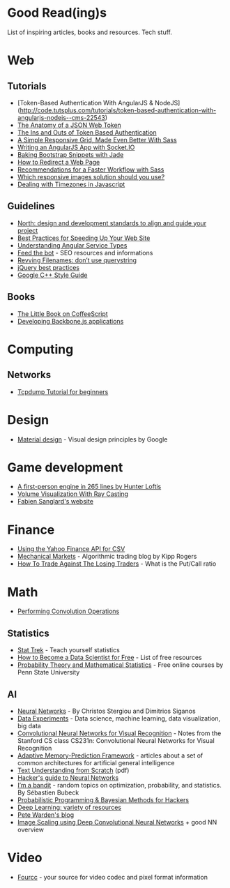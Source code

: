 Good Read(ing)s
===============

List of inspiring articles, books and resources. Tech stuff. 

# Web

## Tutorials

* [Token-Based Authentication With AngularJS & NodeJS] (http://code.tutsplus.com/tutorials/token-based-authentication-with-angularjs-nodejs--cms-22543)
* [The Anatomy of a JSON Web Token](https://scotch.io/tutorials/the-anatomy-of-a-json-web-token)
* [The Ins and Outs of Token Based Authentication](https://scotch.io/tutorials/the-ins-and-outs-of-token-based-authentication)
* [A Simple Responsive Grid, Made Even Better With Sass](http://webdesign.tutsplus.com/tutorials/a-simple-responsive-grid-made-even-better-with-sass--cms-21540)
* [Writing an AngularJS App with Socket.IO](http://www.html5rocks.com/en/tutorials/frameworks/angular-websockets/)
* [Baking Bootstrap Snippets with Jade](http://webdesign.tutsplus.com/tutorials/baking-bootstrap-snippets-with-jade--cms-22798)
* [How to Redirect a Web Page](http://css-tricks.com/redirect-web-page/)
* [Recommendations for a Faster Workflow with Sass](http://webdesign.tutsplus.com/articles/recommendations-for-a-faster-workflow-with-sass--cms-21616)
* [Which responsive images solution should you use?](http://css-tricks.com/which-responsive-images-solution-should-you-use/)
* [Dealing with Timezones in Javascript](https://nulogy.com/articles/dealing-with-timezones-in-javascript)

## Guidelines

* [North: design and development standards to align and guide your project](https://github.com/north/north#dark-patterns)
* [Best Practices for Speeding Up Your Web Site](https://developer.yahoo.com/performance/rules.html)
* [Understanding Angular Service Types](http://angular-tips.com/blog/2013/08/understanding-service-types/)
* [Feed the bot](http://www.feedthebot.com/) - SEO resources and informations
* [Revving Filenames: don’t use querystring](http://www.stevesouders.com/blog/2008/08/23/revving-filenames-dont-use-querystring/)
* [jQuery best practices](http://gregfranko.com/blog/jquery-best-practices/)
* [Google C++ Style Guide](http://google-styleguide.googlecode.com/svn/trunk/cppguide.html)

## Books

* [The Little Book on CoffeeScript](http://arcturo.github.io/library/coffeescript/)
* [Developing Backbone.js applications](http://addyosmani.github.io/backbone-fundamentals/)

# Computing

## Networks

* [Tcpdump Tutorial for beginners](http://dillonhale.com/blog/linux-tutorials/tcpdump-primer/)

# Design

* [Material design](http://www.google.com/design/spec/material-design/introduction.html) - Visual design principles by Google

# Game development

* [A first-person engine in 265 lines
by Hunter Loftis](http://www.playfuljs.com/a-first-person-engine-in-265-lines/)
* [Volume Visualization With Ray Casting](http://web.cs.wpi.edu/~matt/courses/cs563/talks/powwie/p1/ray-cast.htm)
* [Fabien Sanglard's website](http://fabiensanglard.net/)

# Finance

* [Using the Yahoo Finance API for CSV](http://www.jarloo.com/yahoo_finance/)
* [Mechanical Markets](https://mechanicalmarkets.wordpress.com) - Algorithmic trading blog by Kipp Rogers
* [How To Trade Against The Losing Traders](http://www.tradeciety.com/trade-against-losing-traders/) - What is the Put/Call ratio

# Math

* [Performing Convolution Operations](https://developer.apple.com/library/ios/documentation/Performance/Conceptual/vImage/ConvolutionOperations/ConvolutionOperations.html)

## Statistics

* [Stat Trek](http://stattrek.com/) - Teach yourself statistics
* [How to Become a Data Scientist for Free](http://www.datasciencecentral.com/profiles/blogs/how-to-become-a-data-scientist-for-free?overrideMobileRedirect=1) - List of free resources
* [Probability Theory and Mathematical Statistics](https://onlinecourses.science.psu.edu/stat414/node/3) - Free online courses by Penn State University

## AI

* [Neural Networks](http://www.doc.ic.ac.uk/~nd/surprise_96/journal/vol4/cs11/report.html) - By Christos Stergiou and Dimitrios Siganos
* [Data Experiments](http://dataexperiments.net/) - Data science, machine learning, data visualization, big data
* [Convolutional Neural Networks for Visual Recognition](http://cs231n.github.io/) - Notes from the Stanford CS class CS231n: Convolutional Neural Networks for Visual Recognition
* [Adaptive Memory-Prediction Framework](http://a-mpf.blogspot.it/) - articles about a set of common architectures for artificial general intelligence
* [Text Understanding from Scratch](http://arxiv.org/pdf/1502.01710v1.pdf) (pdf)
* [Hacker's guide to Neural Networks](http://karpathy.github.io/neuralnets/)
* [I’m a bandit](https://blogs.princeton.edu/imabandit/) - random topics on optimization, probability, and statistics. By Sébastien Bubeck
* [Probabilistic Programming & Bayesian Methods for Hackers](http://camdavidsonpilon.github.io/Probabilistic-Programming-and-Bayesian-Methods-for-Hackers/)
* [Deep Learning: variety of resources](http://deeplearning.net/)
* [Pete Warden's blog](http://petewarden.com/)
* [Image Scaling using Deep Convolutional Neural Networks](http://engineering.flipboard.com/2015/05/scaling-convnets/) + good NN overview

# Video

* [Fourcc](http://www.fourcc.org/) - your source for video codec and pixel format information
